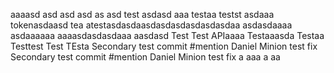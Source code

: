 aaaasd
asd
asd
asd
as
asd
test
asdasd
aaa
testaa
testst
asdaaa
tokenasdaasd
tea
atestasdasdaasdasdasdasdasdasdaa
asdasdaaaa
asdaaaaaa
aaaasdasdasdaaa
aasdasd
Test Test APIaaaa
Testaaasda
Testaa
Testtest
Test
TEsta
Secondary test commit #mention Daniel Minion test fix
Secondary test commit #mention Daniel Minion test fix
a
aaa
a
aa
